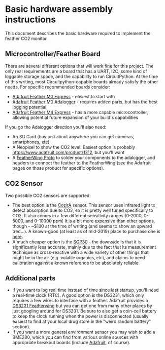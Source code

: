 # Basic hardware assembly instructions

This document describes the basic hardware required to implement the feather CO2 monitor.

## Microcontroller/Feather Board

There are several different options that will work fine for this project.  The only real requirements are a board that has a UART, I2C,  some kind of loggable storage space, and the capability to run CircuitPython.  At the time of this writing, most Circuitpython-capable boards already satisfy the other needs.  For specific recommended boards consider:

* [Adafruit Feather M0 Express](https://www.adafruit.com/product/3403) - easiest to start with
* [Adafruit Feather M0 Adalogger](https://www.adafruit.com/product/2796) - requires added parts, but has the best logging potential
* [Adafruit Feather M4 Express](https://www.adafruit.com/product/3857) - has a more capable microcontroller, allowing potential future expansion of your build's capabilities

If you go the Adalogger direction you'll also need:
* An SD Card (buy just about anywhere you can get cameras, smartphones, etc)
* A Neopixel to show the CO2 level. Easiest option is probably https://www.adafruit.com/product/1312, but you'll want
* A [FeatherWing Proto](https://www.adafruit.com/product/2884) to solder your components to the adalogger, and headers to connect the feather to the FeatherWing (see the Adafruit pages on those product for specific options).

## CO2 Sensor

Two possible CO2 sensors are supported:

* The best option is the [CozirA](https://www.gassensing.co.uk/product/cozir-co2-sensor/) sensor.  This sensor uses infrared light to detect absorption due to CO2, so it is pretty well tuned specifically to CO2. It also comes in a few different sensitivity ranges (0-2000, 0-5000, and 0-10000 ppm) It is a bit more expensive than other options, though - ~$100 at the time of writing (and seems to show an upward tred...).  A known-good (at least as of mid-2019) place to purchase one is [here](https://www.co2meter.com/collections/0-1-co2/products/cozir-2000-ppm-co2-sensor).
* A much cheaper option is the [SGP30](https://www.adafruit.com/product/3709) - the downside is that it is significantly less accurate, mainly due to the fact that its measurement technique as cross-reactive with a wide variety of other things that might be in the air (e.g. volatile organics, etc), and claims to need calibration against a known reference to be absolutely reliable.

## Additional parts

* If you want to log real time instead of time since last startup, you'll need a real-time clock (RTC).  A good option is the DS3231, which only requires a few wires to interface with a feather. Adafruit provides a [DS3231 Featherwing](https://www.adafruit.com/product/3028) but you can get one from many other places by just googling around for DS3231.  Be sure to also get a coin-cell battery to keep the clock running when the power is disconnected (usually easiest to find at your local drug store in the "weird random battery" section).
* If you want a more general environment sensor you may wish to add a BME280, which you can find from various online sources with appropriate breakout boards (include [Adafruit](https://www.adafruit.com/product/2652), of course).
